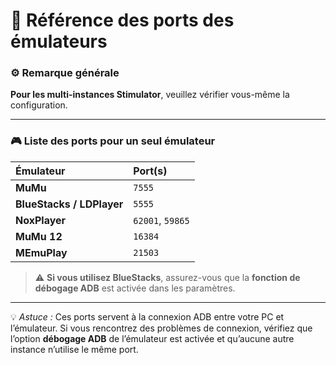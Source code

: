 
# 🧠 Référence des ports des émulateurs

### ⚙️ Remarque générale

**Pour les multi-instances Stimulator**, veuillez vérifier vous-même la configuration.

---

### 🎮 Liste des ports pour un seul émulateur

| Émulateur                 | Port(s)          |
| :------------------------ | :--------------- |
| **MuMu**                  | `7555`           |
| **BlueStacks / LDPlayer** | `5555`           |
| **NoxPlayer**             | `62001`, `59865` |
| **MuMu 12**               | `16384`          |
| **MEmuPlay**              | `21503`          |

> ⚠️ **Si vous utilisez BlueStacks**, assurez-vous que la
> **fonction de débogage ADB** est activée dans les paramètres.

---

💡 *Astuce :* Ces ports servent à la connexion ADB entre votre PC et l’émulateur.
Si vous rencontrez des problèmes de connexion, vérifiez que l’option **débogage ADB** de l’émulateur est activée et qu’aucune autre instance n’utilise le même port.
